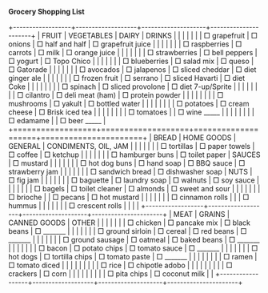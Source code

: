 **Grocery Shopping List**

+------------------+-------------------+--------------------+----------------------+
| FRUIT            | VEGETABLES        | DAIRY              | DRINKS               |
|                  |                   |                    |                      |
| □ grapefruit     | □ onions          | □ half and half    | □ grapefruit juice   |
|                  |                   |                    |                      |
| □ raspberries    | □ carrots         | □ milk             | □ orange juice       |
|                  |                   |                    |                      |
| □ strawberries   | □ bell peppers    | □ yogurt           | □ Topo Chico         |
|                  |                   |                    |                      |
| □ blueberries    | □ salad mix       | □ queso            | □ Gatorade           |
|                  |                   |                    |                      |
| □ avocados       | □ jalapenos       | □ sliced cheddar   | □ diet ginger ale    |
|                  |                   |                    |                      |
| □ frozen fruit   | □ serrano         | □ sliced Havarti   | □ diet Coke          |
|                  |                   |                    |                      |
|                  | □ spinach         | □ sliced provolone | □ diet 7-up/Sprite   |
|                  |                   |                    |                      |
|                  | □ cilantro        | □ deli meat (ham)  | □ protein powder     |
|                  |                   |                    |                      |
|                  | □ mushrooms       | □ yakult           | □ bottled water      |
|                  |                   |                    |                      |
|                  | □ potatoes        | □ cream cheese     | □ Brisk iced tea     |
|                  |                   |                    |                      |
|                  | □ tomatoes        |                    | □ wine \_\_\_\_\_    |
|                  |                   |                    |                      |
|                  | □ edamame         |                    | □ beer \_\_\_\_\_    |
+==================+===================+====================+======================+
| BREAD            | HOME GOODS        | GENERAL            | CONDIMENTS, OIL, JAM |
|                  |                   |                    |                      |
| □ tortillas      | □ paper towels    | □ coffee           | □ ketchup            |
|                  |                   |                    |                      |
| □ hamburger buns | □ toilet paper    | SAUCES             | □ mustard            |
|                  |                   |                    |                      |
| □ hot dog buns   | □ hand soap       | □ BBQ sauce        | □ strawberry jam     |
|                  |                   |                    |                      |
| □ sandwich bread | □ dishwasher soap | NUTS               | □ fig jam            |
|                  |                   |                    |                      |
| □ baguette       | □ laundry soap    | □ walnuts          | □ soy sauce          |
|                  |                   |                    |                      |
| □ bagels         | □ toilet cleaner  | □ almonds          | □ sweet and sour     |
|                  |                   |                    |                      |
| □ brioche        |                   | □ pecans           | □ hot mustard        |
|                  |                   |                    |                      |
| □ cinnamon rolls |                   |                    | □ hummus             |
|                  |                   |                    |                      |
| □ crescent rolls |                   |                    |                      |
+------------------+-------------------+--------------------+----------------------+
| MEAT             | GRAINS            | CANNED GOODS       | OTHER                |
|                  |                   |                    |                      |
| □ chicken        | □ pancake mix     | □ black beans      | □ \_\_\_\_\_\_\_     |
|                  |                   |                    |                      |
| □ ground sirloin | □ cereal          | □ red beans        | □ \_\_\_\_\_\_\_     |
|                  |                   |                    |                      |
| □ ground sausage | □ oatmeal         | □ baked beans      | □ \_\_\_\_\_\_\_     |
|                  |                   |                    |                      |
| □ bacon          | □ potato chips    | □ tomato sauce     | □ \_\_\_\_\_\_\_     |
|                  |                   |                    |                      |
| □ hot dogs       | □ tortilla chips  | □ tomato paste     | □ \_\_\_\_\_\_\_     |
|                  |                   |                    |                      |
|                  | □ ramen           | □ tomato diced     |                      |
|                  |                   |                    |                      |
|                  | □ rice            | □ chipotle adobo   |                      |
|                  |                   |                    |                      |
|                  | □ crackers        | □ corn             |                      |
|                  |                   |                    |                      |
|                  | □ pita chips      | □ coconut milk     |                      |
+------------------+-------------------+--------------------+----------------------+
